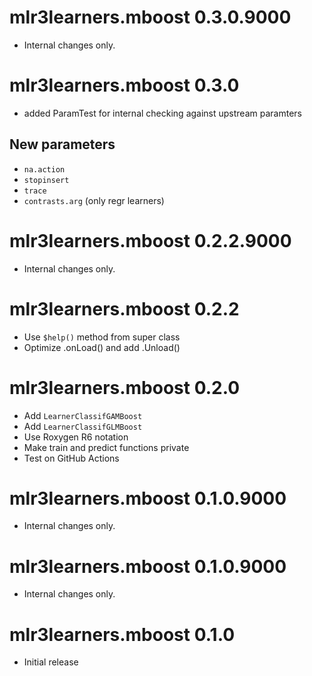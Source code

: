 # mlr3learners.mboost 0.3.0.9000

- Internal changes only.


# mlr3learners.mboost 0.3.0

- added ParamTest for internal checking against upstream paramters

## New parameters

- `na.action`
- `stopinsert`
- `trace`
- `contrasts.arg` (only regr learners)

# mlr3learners.mboost 0.2.2.9000

- Internal changes only.

# mlr3learners.mboost 0.2.2

- Use `$help()` method from super class
- Optimize .onLoad() and add .Unload()

# mlr3learners.mboost 0.2.0

- Add `LearnerClassifGAMBoost`
- Add `LearnerClassifGLMBoost`
- Use Roxygen R6 notation
- Make train and predict functions private
- Test on GitHub Actions

# mlr3learners.mboost 0.1.0.9000

- Internal changes only.

# mlr3learners.mboost 0.1.0.9000

- Internal changes only.

# mlr3learners.mboost 0.1.0

- Initial release
